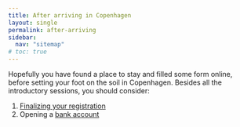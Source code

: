 ```yaml
---
title: After arriving in Copenhagen
layout: single
permalink: after-arriving
sidebar:
  nav: "sitemap"
# toc: true
---
```


Hopefully you have found a place to stay and filled some form online, before setting your foot on the soil in Copenhagen.
Besides all the introductory sessions, you should consider:

1. [Finalizing your registration](register)
2. Opening a [bank account](topics/banking)

  
